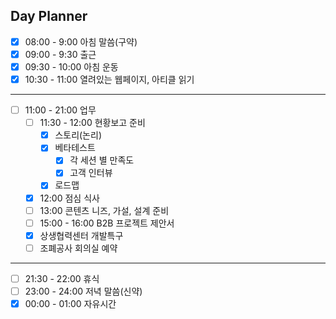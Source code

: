 ## Day Planner
- [x] 08:00 - 9:00 아침 말씀(구약)
- [x] 09:00 - 9:30 출근
- [x] 09:30 - 10:00 아침 운동
- [x] 10:30 - 11:00 열려있는 웹페이지, 아티클 읽기
***
- [ ] 11:00 - 21:00 업무
	- [ ] 11:30 - 12:00 현황보고 준비
		- [x] 스토리(논리)
		- [x] 베타테스트
			- [x] 각 세션 별 만족도
			- [x] 고객 인터뷰
		- [x] 로드맵
	- [x] 12:00 점심 식사
	- [ ] 13:00 콘텐츠 니즈, 가설, 설계 준비
	- [ ] 15:00 - 16:00 B2B 프로젝트 제안서
	- [x] 상생협력센터 개발특구
	- [ ] 조폐공사 회의실 예약
***
- [ ] 21:30 - 22:00 휴식
- [ ] 23:00 - 24:00 저녁 말씀(신약)
- [x] 00:00 - 01:00 자유시간